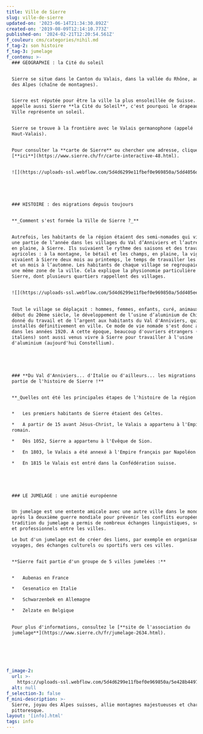 ```yaml
---
title: Ville de Sierre
slug: ville-de-sierre
updated-on: '2023-06-14T21:34:30.892Z'
created-on: '2019-08-09T12:14:10.773Z'
published-on: '2024-02-21T12:20:54.561Z'
f_couleur: cms/categories/nihil.md
f_tag-2: son histoire
f_tag-3: jumelage
f_contenu: >-
  ### GEOGRAPHIE : la Cité du soleil


  Sierre se situe dans le Canton du Valais, dans la vallée du Rhône, au coeur
  des Alpes (chaîne de montagnes).


  Sierre est réputée pour être la ville la plus ensoleillée de Suisse. Ainsi on
  appelle aussi Sierre **la Cité du Soleil**, c'est pourquoi le drapeau de la
  Ville représente un soleil.


  Sierre se trouve à la frontière avec le Valais germanophone (appelé
  Haut-Valais).


  Pour consulter la **carte de Sierre** ou chercher une adresse, cliquez
  [**ici**](https://www.sierre.ch/fr/carte-interactive-48.html).


  ![](https://uploads-ssl.webflow.com/5d4d6299e11fbef0e969850a/5dd4056d643c53f4288f88f3_Vidome1.jpeg)


  ‍


  ### HISTOIRE : des migrations depuis toujours


  **_Comment s'est formée la Ville de Sierre ?_**


  Autrefois, les habitants de la région étaient des semi-nomades qui vivaient
  une partie de l’année dans les villages du Val d’Anniviers et l’autre partie
  en plaine, à Sierre. Ils suivaient le rythme des saisons et des travaux
  agricoles : à la montagne, le bétail et les champs, en plaine, la vigne. Ils
  vivaient à Sierre deux mois au printemps, le temps de travailler les vignes,
  et un mois à l’automne. Les habitants de chaque village se regroupaient dans
  une même zone de la ville. Cela explique la physionomie particulière de
  Sierre, dont plusieurs quartiers rappellent des villages.


  ![](https://uploads-ssl.webflow.com/5d4d6299e11fbef0e969850a/5dd405eee920da65567b922d_HotelBellevue.jpeg)

    
  Tout le village se déplaçait : hommes, femmes, enfants, curé, animaux…. Au
  début du 20ème siècle, le développement de l’usine d’aluminium de Chippis a
  donné du travail et de l’argent aux habitants du Val d'Anniviers, qui se sont
  installés définitivement en ville. Ce mode de vie nomade s'est donc arrêté
  dans les années 1920. A cette époque, beaucoup d'ouvriers étrangers (notamment
  italiens) sont aussi venus vivre à Sierre pour travailler à l'usine
  d'aluminium (aujourd'hui Constellium).


  ‍


  ### **Du Val d'Anniviers... d'Italie ou d'ailleurs... les migrations font
  partie de l'histoire de Sierre !**


  ‍**_Quelles ont été les principales étapes de l'histoire de la région ?_**


  *   Les premiers habitants de Sierre étaient des Celtes.

  *   A partir de 15 avant Jésus-Christ, le Valais a appartenu à l'Empire
  romain.

  *   Dès 1052, Sierre a appartenu à l'Evêque de Sion.

  *   En 1803, le Valais a été annexé à l'Empire français par Napoléon

  *   En 1815 le Valais est entré dans la Confédération suisse.


  ‍


  ### LE JUMELAGE : une amitié européenne


  Un jumelage est une entente amicale avec une autre ville dans le monde. Lancée
  après la deuxième guerre mondiale pour prévenir les conflits européens, la
  tradition du jumelage a permis de nombreux échanges linguistiques, scolaires
  et professionnels entre les villes.  

  Le but d'un jumelage est de créer des liens, par exemple en organisant des
  voyages, des échanges culturels ou sportifs vers ces villes.


  ‍**Sierre fait partie d'un groupe de 5 villes jumelées :**


  *   Aubenas en France

  *   Cesenatico en Italie

  *   Schwarzenbek en Allemagne

  *   Zelzate en Belgique

    
  Pour plus d'informations, consultez le [**site de l'association du
  jumelage**](https://www.sierre.ch/fr/jumelage-2634.html).


  ‍


  ‍
f_image-2:
  url: >-
    https://uploads-ssl.webflow.com/5d4d6299e11fbef0e969850a/5e428b44979a3e33609dbe4a_ville%20de%20sierre%20(2).jpg
  alt: null
f_selection-3: false
f_mini-description: >-
  Sierre, joyau des Alpes suisses, allie montagnes majestueuses et charme urbain
  pittoresque.
layout: '[info].html'
tags: info
---
```



